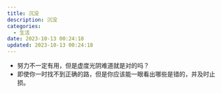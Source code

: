 ```yaml
---
title: 沉没
description: 沉没
categories:
  - 生活 
date: 2023-10-13 00:24:18
updated: 2023-10-13 00:24:18
---
```


- 努力不一定有用，但是虚度光阴难道就是对的吗？
- 即使你一时找不到正确的路，但是你应该能一眼看出哪些是错的，并及时止损。
